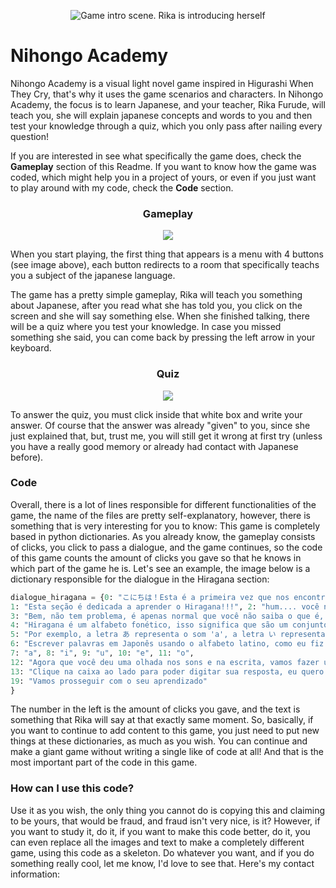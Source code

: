 <p align="center">
  <img src="https://i.imgur.com/hO0BuIf.png" alt="Game intro scene. Rika is introducing herself">
</p>

# Nihongo Academy

Nihongo Academy is a visual light novel game inspired in Higurashi When They Cry, that's why it uses the game scenarios and characters. In Nihongo Academy, the focus is to learn Japanese, and your teacher, Rika Furude, will teach you, she will explain japanese concepts and words to you and then test your knowledge through a quiz, which you only pass after nailing every question!

If you are interested in see what specifically the game does, check the **Gameplay** section of this Readme. If you want to know how the game was coded, which might help you in a project of yours, or even if you just want to play around with my code, check the **Code** section. 

<h3 align="center"> Gameplay</h3>

<p align="center"> 
  <img src="https://i.imgur.com/450OEJY.png">
</p>

When you start playing, the first thing that appears is a menu with 4 buttons (see image above), each button redirects to a room that specifically teachs you a subject of the japanese language. 

The game has a pretty simple gameplay, Rika will teach you something about Japanese, after you read what she has told you, you click on the screen and she will say something else. When she finished talking, there will be a quiz where you test your knowledge. In case you missed something she said, you can come back by pressing the left arrow in your keyboard.

<h3 align="center">Quiz</h3>

<p align="center">
  <img src="https://i.imgur.com/lrkX8A6.png">
</p>

To answer the quiz, you must click inside that white box and write your answer. Of course that the answer was already "given" to you, since she just explained that, but, trust me, you will still get it wrong at first try (unless you have a really good memory or already had contact with Japanese before). 

### Code 

Overall, there is a lot of lines responsible for different functionalities of the game, the name of the files are pretty self-explanatory, however, there is something that is very interesting for you to know: This game is completely based in python dictionaries. As you already know, the gameplay consists of clicks, you click to pass a dialogue, and the game continues, so the code of this game counts the amount of clicks you gave so that he knows in which part of the game he is. Let's see an example, the image below is a dictionary responsible for the dialogue in the Hiragana section:

~~~python
dialogue_hiragana = {0: "こにちは！Esta é a primeira vez que nos encontramos, não é? Meu nome é Rika Furude, prazer em conhecê-lo!",
1: "Esta seção é dedicada a aprender o Hiragana!!!", 2: "hum.... você não sabe o que é o hiragana?", 
3: "Bem, não tem problema, é apenas normal que você não saiba o que é, afinal é sua primeira aula!",
4: "Hiragana é um alfabeto fonético, isso significa que são um conjunto de símbolos que representam um som.",
5: "Por exemplo, a letra あ representa o som 'a', a letra い representa o som 'i', a letra え representa o som 'e', a letra う representa o som 'u', e a letra お representa o som 'o'.", 
6: "Escrever palavras em Japonês usando o alfabeto latino, como eu fiz agora, é chamado de Romaji! Agora, vamos dar uma ouvida nesses sons!", 
7: "a", 8: "i", 9: "u", 10: "e", 11: "o",
12: "Agora que você deu uma olhada nos sons e na escrita, vamos fazer um quiz, ok?", 
13: "Clique na caixa ao lado para poder digitar sua resposta, eu quero que você escreva o romaji da letra mostrada na tela.", 
19: "Vamos prosseguir com o seu aprendizado"
}
~~~

The number in the left is the amount of clicks you gave, and the text is something that Rika will say at that exactly same moment. So, basically, if you want to continue to add content to this game, you just need to put new things at these dictionaries, as much as you wish. You can continue and make a giant game without writing a single like of code at all! And that is the most important part of the code in this game.

### How can I use this code?

Use it as you wish, the only thing you cannot do is copying this and claiming to be yours, that would be fraud, and fraud isn't very nice, is it? However, if you want to study it, do it, if you want to make this code better, do it, you can even replace all the images and text to make a completely different game, using this code as a skeleton. Do whatever you want, and if you do something really cool, let me know, I'd love to see that. Here's my contact information:
